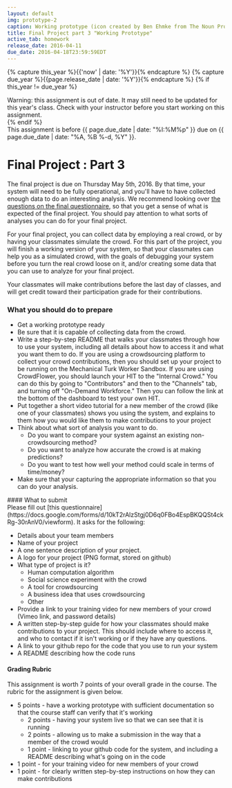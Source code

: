 ```yaml
---
layout: default
img: prototype-2
caption: Working prototype (icon created by Ben Ehmke from The Noun Project)
title: Final Project part 3 "Working Prototype"
active_tab: homework
release_date: 2016-04-11
due_date: 2016-04-18T23:59:59EDT
---
```

<!-- Check whether the assignment is up to date -->
{% capture this_year %}{{'now' | date: '%Y'}}{% endcapture %}
{% capture due_year %}{{page.release_date | date: '%Y'}}{% endcapture %}
{% if this_year != due_year %} 
<div class="alert alert-danger">
Warning: this assignment is out of date.  It may still need to be updated for this year's class.  Check with your instructor before you start working on this assignment.
</div>
{% endif %}
<!-- End of check whether the assignment is up to date -->


<div class="alert alert-info">
This assignment is before {{ page.due_date | date: "%I:%M%p" }} due on {{ page.due_date | date: "%A, %B %-d, %Y" }}. 
</div>


Final Project<span class="text-muted"> : Part 3</span> 
=============================================================

The final project is due on Thursday May 5th, 2016.  By that time, your system will need to be fully operational, and you'll have to have collected enough data to do an interesting analysis.  We recommend looking over [the questions on the final questionnaire](final-project-part5.html#survey), so that you get a sense of what is expected of the final project. You should pay attention to what sorts of analyses you can do for your final project. 

For your final project, you can collect data by employing a real crowd, or by having your classmates simulate the crowd.  For this part of the project, you will finish a working version of your system, so that your classmates can help you as a simulated crowd, with the goals of debugging your system before you turn the real crowd loose on it, and/or creating some data that you can use to analyze for your final project.

Your classmates will make contributions before the last day of classes, and will get credit toward their participation grade for their contributions.

### What you should do to prepare

* Get a working prototype ready
* Be sure that it is capable of collecting data from the crowd.
* Write a step-by-step README that walks your classmates through how to use your system, including all details about how to access it and what you want them to do. If you are using a crowdsourcing platform to collect your crowd contributions, then you should set up your project to be running on the Mechanical Turk Worker Sandbox. If you are using CrowdFlower, you should launch your HIT to the "Internal Crowd." You can do this by going to "Contributors" and then to the "Channels" tab, and turning off "On-Demand Workforce." Then you can follow the link at the bottom of the dashboard to test your own HIT. 
* Put together a short video tutorial for a new member of the crowd (like one of your classmates) shows you using the system, and explains to them how you would like them to make contributions to your project
* Think about what sort of analysis you want to do.  
	- Do you want to compare your system against an existing non-crowdsourcing method?  
	- Do you want to analyze how accurate the crowd is at making predictions?
	- Do you want to test how well your method could scale in terms of time/money?
* Make sure that your capturing the appropriate information so that you can do your analysis.




<div class="panel panel-primary" id="survey">
<div class="panel-heading" markdown="1">
#### What to submit
</div>
<div class="panel-body" markdown="1">
Please fill out [this questionnaire](https://docs.google.com/forms/d/10kT2rAlzStgj0D6q0FBo4EspBKQQSt4ckRg-30rAnV0/viewform).  It asks for the following:

* Details about your team members
* Name of your project
* A one sentence description of your project.
* A logo for your project (PNG format, stored on github)
* What type of project is it? 
  * Human computation algorithm
  * Social science experiment with the crowd
  * A tool for crowdsourcing
  * A business idea that uses crowdsourcing
  * Other
* Provide a link to your training video for new members of your crowd (Vimeo link, and password details)
* A written step-by-step guide for how your classmates should make contributions to your project. This should include where to access it, and who to contact if it isn't working or if  they have any questions.
* A link to your github repo for the code that you use to run your system
* A README describing how the code runs
</div>
</div>


<div class="panel panel-danger">
<div class="panel-heading" markdown="1">
<h4>Grading Rubric</h4>
</div>
<div class="panel-body" markdown="1">

This assignment is worth 7 points of your overall grade in the course.  The rubric for the assignment is given below. 

* 5 points - have a working prototype with sufficient documentation so that the course staff can verify that it's working
  * 2 points - having your system live so that we can see that it is running
  * 2 points - allowing us to make a submission in the way that a member of the crowd would
  * 1 point - linking to your github code for the system, and including a README describing what's going on in the code
* 1 point - for your training video for new members of your crowd
* 1 point - for clearly written step-by-step instructions on how they can make contributions
</div>
</div>


